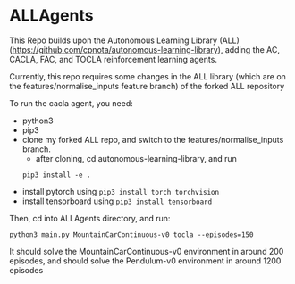 # ALLAgents
This Repo builds upon the Autonomous Learning Library (ALL) (https://github.com/cpnota/autonomous-learning-library), adding the AC, CACLA, FAC, and TOCLA reinforcement learning agents.

Currently, this repo requires some changes in the ALL library (which are on the features/normalise_inputs feature branch) of the forked ALL repository

To run the cacla agent, you need:
- python3
- pip3
- clone my forked ALL repo, and switch to the features/normalise_inputs branch.
  - after cloning, cd autonomous-learning-library, and run
  ```
  pip3 install -e .
  ```
- install pytorch using `pip3 install torch torchvision`
- install tensorboard using `pip3 install tensorboard`

Then, cd into ALLAgents directory, and run:
```
python3 main.py MountainCarContinuous-v0 tocla --episodes=150
```

It should solve the MountainCarContinuous-v0 environment in around 200 episodes, and should solve the Pendulum-v0 environment in around 1200 episodes
